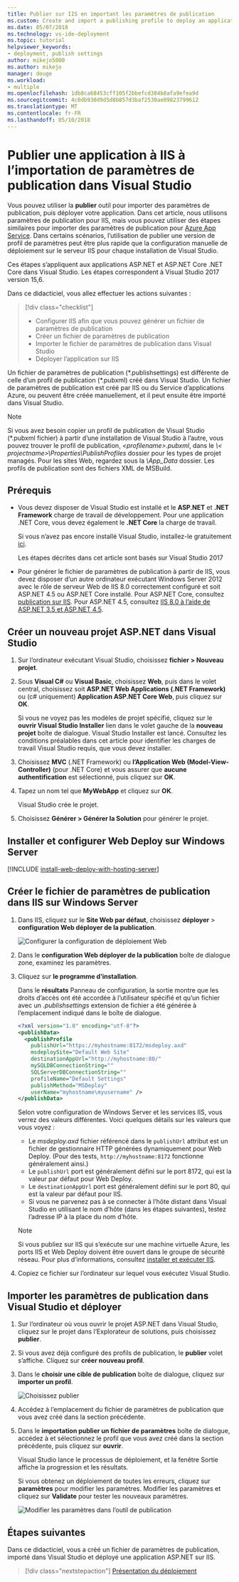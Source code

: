 ```yaml
---
title: Publier sur IIS en important les paramètres de publication
ms.custom: Create and import a publishing profile to deploy an application from Visual Studio to IIS
ms.date: 05/07/2018
ms.technology: vs-ide-deployment
ms.topic: tutorial
helpviewer_keywords:
- deployment, publish settings
author: mikejo5000
ms.author: mikejo
manager: douge
ms.workload:
- multiple
ms.openlocfilehash: 1db8ca68453cff105f2bbefcd384b8afa9efea9d
ms.sourcegitcommit: 4c0db930d9d5d8b857d3baf2530ae89823799612
ms.translationtype: MT
ms.contentlocale: fr-FR
ms.lasthandoff: 05/10/2018
---
```

# <a name="publish-an-application-to-iis-by-importing-publish-settings-in-visual-studio"></a>Publier une application à IIS à l’importation de paramètres de publication dans Visual Studio

Vous pouvez utiliser la **publier** outil pour importer des paramètres de publication, puis déployer votre application. Dans cet article, nous utilisons paramètres de publication pour IIS, mais vous pouvez utiliser des étapes similaires pour importer des paramètres de publication pour [Azure App Service](../deployment/tutorial-import-publish-settings-azure.md). Dans certains scénarios, l’utilisation de publier une version de profil de paramètres peut être plus rapide que la configuration manuelle de déploiement sur le serveur IIS pour chaque installation de Visual Studio.

Ces étapes s’appliquent aux applications ASP.NET et ASP.NET Core .NET Core dans Visual Studio. Les étapes correspondent à Visual Studio 2017 version 15,6.

Dans ce didacticiel, vous allez effectuer les actions suivantes :

> [!div class="checklist"]
> * Configurer IIS afin que vous pouvez générer un fichier de paramètres de publication
> * Créer un fichier de paramètres de publication
> * Importer le fichier de paramètres de publication dans Visual Studio
> * Déployer l’application sur IIS

Un fichier de paramètres de publication (\*.publishsettings) est différente de celle d’un profil de publication (\*.pubxml) créé dans Visual Studio. Un fichier de paramètres de publication est créé par IIS ou du Service d’applications Azure, ou peuvent être créée manuellement, et il peut ensuite être importé dans Visual Studio.

> [!NOTE]
> Si vous avez besoin copier un profil de publication de Visual Studio (\*.pubxml fichier) à partir d’une installation de Visual Studio à l’autre, vous pouvez trouver le profil de publication,  *\<profilename\>.pubxml*, dans le  *\\< projectname\>\Properties\PublishProfiles* dossier pour les types de projet managés. Pour les sites Web, regardez sous la *\App_Data* dossier. Les profils de publication sont des fichiers XML de MSBuild.

## <a name="prerequisites"></a>Prérequis

* Vous devez disposer de Visual Studio est installé et le **ASP.NET** et **.NET Framework** charge de travail de développement. Pour une application .NET Core, vous devez également le **.NET Core** la charge de travail.

    Si vous n’avez pas encore installé Visual Studio, installez-le gratuitement [ici](http://www.visualstudio.com).

    Les étapes décrites dans cet article sont basés sur Visual Studio 2017

* Pour générer le fichier de paramètres de publication à partir de IIS, vous devez disposer d’un autre ordinateur exécutant Windows Server 2012 avec le rôle de serveur Web de IIS 8.0 correctement configuré et soit ASP.NET 4.5 ou ASP.NET Core installé. Pour ASP.NET Core, consultez [publication sur IIS](/aspnet/core/publishing/iis?tabs=aspnetcore2x#iis-configuration). Pour ASP.NET 4.5, consultez [IIS 8.0 à l’aide de ASP.NET 3.5 et ASP.NET 4.5](/iis/get-started/whats-new-in-iis-8/iis-80-using-aspnet-35-and-aspnet-45).

## <a name="create-a-new-aspnet-project-in-visual-studio"></a>Créer un nouveau projet ASP.NET dans Visual Studio

1. Sur l’ordinateur exécutant Visual Studio, choisissez **fichier > Nouveau projet**.

1. Sous **Visual C#** ou **Visual Basic**, choisissez **Web**, puis dans le volet central, choisissez soit **ASP.NET Web Applications (.NET Framework)** ou (c# uniquement) **Application ASP.NET Core Web**, puis cliquez sur **OK**.

    Si vous ne voyez pas les modèles de projet spécifié, cliquez sur le **ouvrir Visual Studio Installer** lien dans le volet gauche de la **nouveau projet** boîte de dialogue. Visual Studio Installer est lancé. Consultez les conditions préalables dans cet article pour identifier les charges de travail Visual Studio requis, que vous devez installer.

1. Choisissez **MVC** (.NET Framework) ou **l’Application Web (Model-View-Controller)** (pour .NET Core) et vous assurer que **aucune authentification** est sélectionné, puis cliquez sur **OK**.

1. Tapez un nom tel que **MyWebApp** et cliquez sur **OK**.

    Visual Studio crée le projet.

1. Choisissez **Générer > Générer la Solution** pour générer le projet.

## <a name="install-and-configure-web-deploy-on-windows-server"></a>Installer et configurer Web Deploy sur Windows Server

[!INCLUDE [install-web-deploy-with-hosting-server](../deployment/includes/install-web-deploy-with-hosting-server.md)]

## <a name="create-the-publish-settings-file-in-iis-on-windows-server"></a>Créer le fichier de paramètres de publication dans IIS sur Windows Server

1. Dans IIS, cliquez sur le **Site Web par défaut**, choisissez **déployer** > **configuration Web déployer de la publication**.

    ![Configurer la configuration de déploiement Web](../deployment/media/tutorial-configure-web-deploy-publishing.png)

1. Dans le **configuration Web déployer de la publication** boîte de dialogue zone, examinez les paramètres.

1. Cliquez sur **le programme d’installation**.

    Dans le **résultats** Panneau de configuration, la sortie montre que les droits d’accès ont été accordée à l’utilisateur spécifié et qu’un fichier avec un *.publishsettings* extension de fichier a été générée à l’emplacement indiqué dans le boîte de dialogue.

    ```xml
    <?xml version="1.0" encoding="utf-8"?>
    <publishData>
      <publishProfile
        publishUrl="https://myhostname:8172/msdeploy.axd"
        msdeploySite="Default Web Site"
        destinationAppUrl="http://myhostname:80/"
        mySQLDBConnectionString=""
        SQLServerDBConnectionString=""
        profileName="Default Settings"
        publishMethod="MSDeploy"
        userName="myhostname\myusername" />
    </publishData>
    ```

    Selon votre configuration de Windows Server et les services IIS, vous verrez des valeurs différentes. Voici quelques détails sur les valeurs que vous voyez :

    * Le *msdeploy.axd* fichier référencé dans le `publishUrl` attribut est un fichier de gestionnaire HTTP générées dynamiquement pour Web Deploy. (Pour des tests, `http://myhostname:8172` fonctionne généralement ainsi.)
    * Le `publishUrl` port est généralement défini sur le port 8172, qui est la valeur par défaut pour Web Deploy.
    * Le `destinationAppUrl` port est généralement défini sur le port 80, qui est la valeur par défaut pour IIS.
    * Si vous ne parvenez pas à se connecter à l’hôte distant dans Visual Studio en utilisant le nom d’hôte (dans les étapes suivantes), testez l’adresse IP à la place du nom d’hôte.

    > [!NOTE]
    > Si vous publiez sur IIS qui s’exécute sur une machine virtuelle Azure, les ports IIS et Web Deploy doivent être ouvert dans le groupe de sécurité réseau. Pour plus d’informations, consultez [installer et exécuter IIS](/azure/virtual-machines/windows/quick-create-portal#open-port-80-for-web-traffic).

1. Copiez ce fichier sur l’ordinateur sur lequel vous exécutez Visual Studio.

## <a name="import-the-publish-settings-in-visual-studio-and-deploy"></a>Importer les paramètres de publication dans Visual Studio et déployer

1. Sur l’ordinateur où vous ouvrir le projet ASP.NET dans Visual Studio, cliquez sur le projet dans l’Explorateur de solutions, puis choisissez **publier**.

1. Si vous avez déjà configuré des profils de publication, le **publier** volet s’affiche. Cliquez sur **créer nouveau profil**.

1. Dans le **choisir une cible de publication** boîte de dialogue, cliquez sur **importer un profil**.

    ![Choisissez publier](../deployment/media/tutorial-publish-tool-import-profile.png)

1. Accédez à l’emplacement du fichier de paramètres de publication que vous avez créé dans la section précédente.

1. Dans le **importation publier un fichier de paramètres** boîte de dialogue, accédez à et sélectionnez le profil que vous avez créé dans la section précédente, puis cliquez sur **ouvrir**.

    Visual Studio lance le processus de déploiement, et la fenêtre Sortie affiche la progression et les résultats.

    Si vous obtenez un déploiement de toutes les erreurs, cliquez sur **paramètres** pour modifier les paramètres. Modifier les paramètres et cliquez sur **Validate** pour tester les nouveaux paramètres.

    ![Modifier les paramètres dans l’outil de publication](../deployment/media/tutorial-configure-publish-settings-in-tool.png)

## <a name="next-steps"></a>Étapes suivantes

Dans ce didacticiel, vous a créé un fichier de paramètres de publication, importé dans Visual Studio et déployé une application ASP.NET sur IIS.

> [!div class="nextstepaction"]
> [Présentation du déploiement](../deployment/deploying-applications-services-and-components.md)
